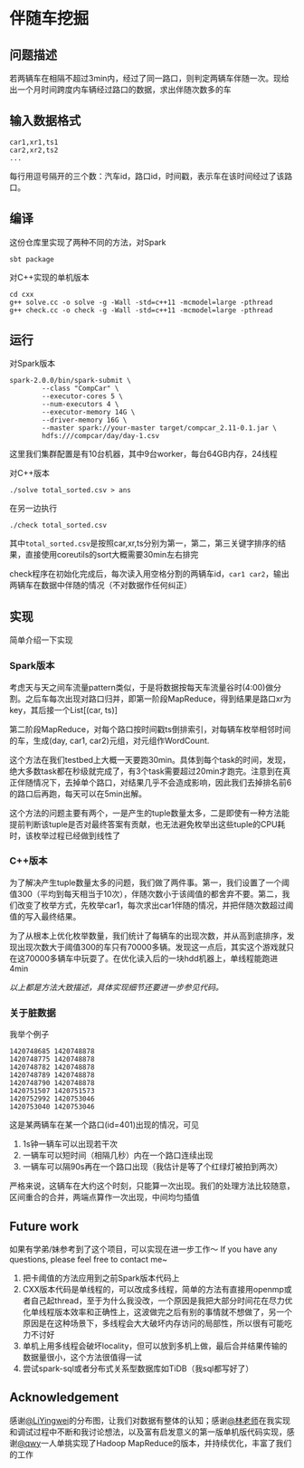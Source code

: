 # 伴随车挖掘

## 问题描述
若两辆车在相隔不超过3min内，经过了同一路口，则判定两辆车伴随一次。现给出一个月时间跨度内车辆经过路口的数据，求出伴随次数多的车

## 输入数据格式
```
car1,xr1,ts1
car2,xr2,ts2
...
```
每行用逗号隔开的三个数：汽车id，路口id，时间戳，表示车在该时间经过了该路口。

## 编译
这份仓库里实现了两种不同的方法，对Spark
```
sbt package
```

对C++实现的单机版本
```
cd cxx
g++ solve.cc -o solve -g -Wall -std=c++11 -mcmodel=large -pthread
g++ check.cc -o check -g -Wall -std=c++11 -mcmodel=large -pthread
```

## 运行
对Spark版本
```
spark-2.0.0/bin/spark-submit \
		--class "CompCar" \
		--executor-cores 5 \
        --num-executors 4 \
        --executor-memory 14G \
        --driver-memory 16G \
        --master spark://your-master target/compcar_2.11-0.1.jar \
        hdfs:///compcar/day/day-1.csv
```
这里我们集群配置是有10台机器，其中9台worker，每台64GB内存，24线程

对C++版本
```
./solve total_sorted.csv > ans
```
在另一边执行
```
./check total_sorted.csv
```
其中`total_sorted.csv`是按照car,xr,ts分别为第一，第二，第三关键字排序的结果，直接使用coreutils的sort大概需要30min左右排完

check程序在初始化完成后，每次读入用空格分割的两辆车id，`car1 car2`，输出两辆车在数据中伴随的情况（不对数据作任何纠正）

## 实现
简单介绍一下实现

### Spark版本
考虑天与天之间车流量pattern类似，于是将数据按每天车流量谷时(4:00)做分割。之后车每次出现对路口归并，即第一阶段MapReduce，得到结果是路口xr为key，其后接一个List[(car, ts)]

第二阶段MapReduce，对每个路口按时间戳ts倒排索引，对每辆车枚举相邻时间的车，生成(day, car1, car2)元组，对元组作WordCount.

这个方法在我们testbed上大概一天要跑30min。具体到每个task的时间，发现，绝大多数task都在秒级就完成了，有3个task需要超过20min才跑完。注意到在真正伴随情况下，去掉单个路口，对结果几乎不会造成影响，因此我们去掉排名前6的路口后再跑，每天可以在5min出解。

这个方法的问题主要有两个，一是产生的tuple数量太多，二是即使有一种方法能提前判断该tuple是否对最终答案有贡献，也无法避免枚举出这些tuple的CPU耗时，该枚举过程已经做到线性了

### C++版本
为了解决产生tuple数量太多的问题，我们做了两件事。第一，我们设置了一个阈值300（平均到每天相当于10次），伴随次数小于该阈值的都舍弃不要。第二，我们改变了枚举方式，先枚举car1，每次求出car1伴随的情况，并把伴随次数超过阈值的写入最终结果。

为了从根本上优化枚举数量，我们统计了每辆车的出现次数，并从高到底排序，发现出现次数大于阈值300的车只有70000多辆。发现这一点后，其实这个游戏就只在这70000多辆车中玩耍了。在优化读入后的一块hdd机器上，单线程能跑进4min

_以上都是方法大致描述，具体实现细节还要进一步参见代码。_

### 关于脏数据
我举个例子
```
1420748685 1420748878
1420748775 1420748878
1420748782 1420748878
1420748789 1420748878
1420748790 1420748878
1420751507 1420751573
1420752992 1420753046
1420753040 1420753046
```
这是某两辆车在某一个路口(id=401)出现的情况，可见
1. 1s钟一辆车可以出现若干次
2. 一辆车可以短时间（相隔几秒）内在一个路口连续出现 
3. 一辆车可以隔90s再在一个路口出现（我估计是等了个红绿灯被拍到两次）

严格来说，这辆车在大约这个时刻，只能算一次出现。我们的处理方法比较随意，区间重合的合并，两端点算作一次出现，中间均匀插值


## Future work
如果有学弟/妹参考到了这个项目，可以实现在进一步工作～ If you have any questions, please feel free to contact me~

1. 把卡阈值的方法应用到之前Spark版本代码上
2. CXX版本代码是单线程的，可以改成多线程，简单的方法有直接用openmp或者自己起thread，至于为什么我没改，一个原因是我把大部分时间花在尽力优化单线程版本效率和正确性上，这波做完之后有别的事情就不想做了，另一个原因是在这种场景下，多线程会大大破坏内存访问的局部性，所以很有可能吃力不讨好
3. 单机上用多线程会破坏locality，但可以放到多机上做，最后合并结果传输的数据量很小，这个方法很值得一试
4. 尝试spark-sql或者分布式关系型数据库如TiDB（我sql都写好了）

## Acknowledgement
感谢[@LiYingwei](https://github.com/LiYingwei)的分布图，让我们对数据有整体的认知；感谢[@林老师](https://github.com/SpacelessL)在我实现和调试过程中不断和我讨论想法，以及富有启发意义的第一版单机版代码实现，感谢[@qwy](https://github.com/qianwenyuan)一人单挑实现了Hadoop MapReduce的版本，并持续优化，丰富了我们的工作
